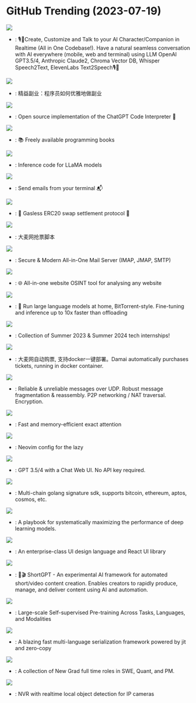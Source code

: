 # GitHub Trending (2023-07-19)

![](https://img.shields.io/badge/Swift-New%20428-green?style=flat-square&logo=appveyor)
- [](https://github.comundefined): 🎙️🤖Create, Customize and Talk to your AI Character/Companion in Realtime (All in One Codebase!). Have a natural seamless conversation with AI everywhere (mobile, web and terminal) using LLM OpenAI GPT3.5/4, Anthropic Claude2, Chroma Vector DB, Whisper Speech2Text, ElevenLabs Text2Speech🎙️🤖

![](https://img.shields.io/badge/none-New%20410-green?style=flat-square&logo=appveyor)
- [](https://github.comundefined): 精益副业：程序员如何优雅地做副业

![](https://img.shields.io/badge/Python-New%20245-green?style=flat-square&logo=appveyor)
- [](https://github.comundefined): Open source implementation of the ChatGPT Code Interpreter 👾

![](https://img.shields.io/badge/none-New%202-green?style=flat-square&logo=appveyor)
- [](https://github.comundefined): 📚 Freely available programming books

![](https://img.shields.io/badge/Python-New%202-green?style=flat-square&logo=appveyor)
- [](https://github.comundefined): Inference code for LLaMA models

![](https://img.shields.io/badge/Go-New%20151-green?style=flat-square&logo=appveyor)
- [](https://github.comundefined): Send emails from your terminal 📬

![](https://img.shields.io/badge/Solidity-New%2067-green?style=flat-square&logo=appveyor)
- [](https://github.comundefined): 🦄 Gasless ERC20 swap settlement protocol 🦄

![](https://img.shields.io/badge/Python-New%2038-green?style=flat-square&logo=appveyor)
- [](https://github.comundefined): 大麦网抢票脚本

![](https://img.shields.io/badge/Rust-New%20434-green?style=flat-square&logo=appveyor)
- [](https://github.comundefined): Secure & Modern All-in-One Mail Server (IMAP, JMAP, SMTP)

![](https://img.shields.io/badge/TypeScript-New%20410-green?style=flat-square&logo=appveyor)
- [](https://github.comundefined): 🌐 All-in-one website OSINT tool for analysing any website

![](https://img.shields.io/badge/Python-New%20361-green?style=flat-square&logo=appveyor)
- [](https://github.comundefined): 🌸 Run large language models at home, BitTorrent-style. Fine-tuning and inference up to 10x faster than offloading

![](https://img.shields.io/badge/none-New%2089-green?style=flat-square&logo=appveyor)
- [](https://github.comundefined): Collection of Summer 2023 & Summer 2024 tech internships!

![](https://img.shields.io/badge/Rust-New%2048-green?style=flat-square&logo=appveyor)
- [](https://github.comundefined): 大麦网自动购票, 支持docker一键部署。Damai automatically purchases tickets, running in docker container.

![](https://img.shields.io/badge/C%2B%2B-New%2047-green?style=flat-square&logo=appveyor)
- [](https://github.comundefined): Reliable & unreliable messages over UDP. Robust message fragmentation & reassembly. P2P networking / NAT traversal. Encryption.

![](https://img.shields.io/badge/Python-New%20205-green?style=flat-square&logo=appveyor)
- [](https://github.comundefined): Fast and memory-efficient exact attention

![](https://img.shields.io/badge/Lua-New%20254-green?style=flat-square&logo=appveyor)
- [](https://github.comundefined): Neovim config for the lazy

![](https://img.shields.io/badge/Python-New%20254-green?style=flat-square&logo=appveyor)
- [](https://github.comundefined): GPT 3.5/4 with a Chat Web UI. No API key required.

![](https://img.shields.io/badge/Go-New%206-green?style=flat-square&logo=appveyor)
- [](https://github.comundefined): Multi-chain golang signature sdk, supports bitcoin, ethereum, aptos, cosmos, etc.

![](https://img.shields.io/badge/none-New%2093-green?style=flat-square&logo=appveyor)
- [](https://github.comundefined): A playbook for systematically maximizing the performance of deep learning models.

![](https://img.shields.io/badge/TypeScript-New%2018-green?style=flat-square&logo=appveyor)
- [](https://github.comundefined): An enterprise-class UI design language and React UI library

![](https://img.shields.io/badge/Python-New%20460-green?style=flat-square&logo=appveyor)
- [](https://github.comundefined): 🚀🎬 ShortGPT - An experimental AI framework for automated short/video content creation. Enables creators to rapidly produce, manage, and deliver content using AI and automation.

![](https://img.shields.io/badge/Python-New%20139-green?style=flat-square&logo=appveyor)
- [](https://github.comundefined): Large-scale Self-supervised Pre-training Across Tasks, Languages, and Modalities

![](https://img.shields.io/badge/Java-New%2094-green?style=flat-square&logo=appveyor)
- [](https://github.comundefined): A blazing fast multi-language serialization framework powered by jit and zero-copy

![](https://img.shields.io/badge/none-New%2025-green?style=flat-square&logo=appveyor)
- [](https://github.comundefined): A collection of New Grad full time roles in SWE, Quant, and PM.

![](https://img.shields.io/badge/Python-New%2042-green?style=flat-square&logo=appveyor)
- [](https://github.comundefined): NVR with realtime local object detection for IP cameras

